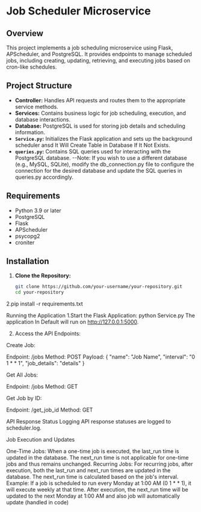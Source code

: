 # Job Scheduler Microservice

## Overview

This project implements a job scheduling microservice using Flask, APScheduler, and PostgreSQL. It provides endpoints to manage scheduled jobs, including creating, updating, retrieving, and executing jobs based on cron-like schedules.

## Project Structure

- **Controller:** Handles API requests and routes them to the appropriate service methods.
- **Services:** Contains business logic for job scheduling, execution, and database interactions.
- **Database:** PostgreSQL is used for storing job details and scheduling information.
- **`Service.py`:** Initializes the Flask application and sets up the background scheduler ansd It Will Create Table in Database If It Not Exists.
- **`queries.py`:** Contains SQL queries used for interacting with the PostgreSQL database.
--Note: If you wish to use a different database (e.g., MySQL, SQLite), modify the db_connection.py file to configure the connection for the desired database and update the SQL queries in queries.py accordingly.

## Requirements

- Python 3.9 or later
- PostgreSQL
- Flask
- APScheduler
- psycopg2
- croniter

## Installation

1. **Clone the Repository:**

   ```bash
   git clone https://github.com/your-username/your-repository.git
   cd your-repository
   
2.pip install -r requirements.txt

Running the Application
1.Start the Flask Application:
python Service.py
The application In Default will run on http://127.0.0.1:5000.

2. Access the API Endpoints:

Create Job:

Endpoint: /jobs
Method: POST
Payload:
{
  "name": "Job Name",
  "interval": "0 1 * * 1",
  "job_details": "details"
}

Get All Jobs:

Endpoint: /jobs
Method: GET


Get Job by ID:

Endpoint: /get_job_id
Method: GET

API Response Status Logging
API response statuses are logged to scheduler.log.

Job Execution and Updates

One-Time Jobs: When a one-time job is executed, the last_run time is updated in the database. The next_run time is not applicable for one-time jobs and thus remains unchanged.
Recurring Jobs: For recurring jobs, after execution, both the last_run and next_run times are updated in the database. The next_run time is calculated based on the job's interval.
Example: If a job is scheduled to run every Monday at 1:00 AM (0 1 * * 1), it will execute weekly at that time. After execution, the next_run time will be updated to the next Monday at 1:00 AM and also job will automatically update (handled in code)
